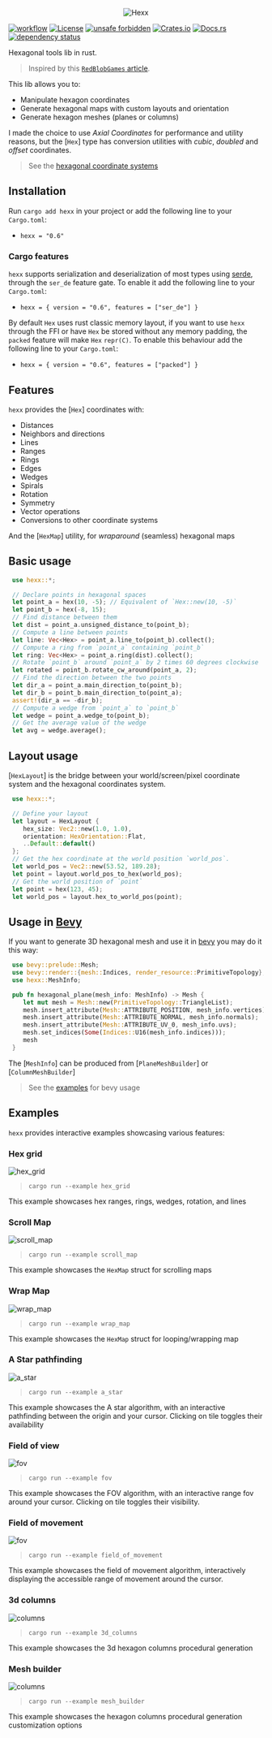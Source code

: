 <p align="center">
  <img src="docs/hexx.png?" alt="Hexx">
</p>

[![workflow](https://github.com/ManevilleF/hexx/actions/workflows/rust.yml/badge.svg)](https://github.com/ManevilleF/hexx/actions/workflows/rust.yml)
[![License](https://img.shields.io/badge/License-Apache_2.0-blue.svg)](./LICENSE)
[![unsafe forbidden](https://img.shields.io/badge/unsafe-forbidden-success.svg)](https://github.com/rust-secure-code/safety-dance/)
[![Crates.io](https://img.shields.io/crates/v/hexx.svg)](https://crates.io/crates/hexx)
[![Docs.rs](https://docs.rs/hexx/badge.svg)](https://docs.rs/hexx)
[![dependency status](https://deps.rs/crate/hexx/0.6.0/status.svg)](https://deps.rs/crate/hexx)

<!-- cargo-sync-readme start -->

 Hexagonal tools lib in rust.

 > Inspired by this [`RedBlobGames` article](https://www.redblobgames.com/grids/hexagons/implementation.html).

 This lib allows you to:
 - Manipulate hexagon coordinates
 - Generate hexagonal maps with custom layouts and orientation
 - Generate hexagon meshes (planes or columns)

 I made the choice to use *Axial Coordinates* for performance and utility reasons,
 but the [`Hex`] type has conversion utilities with *cubic*, *doubled* and *offset* coordinates.

 > See the [hexagonal coordinate systems](https://www.redblobgames.com/grids/hexagons/#coordinates)

 ## Installation

 Run `cargo add hexx` in your project or add the following line to your `Cargo.toml`:

 - `hexx = "0.6"`

 ### Cargo features

 `hexx` supports serialization and deserialization of most types using [serde](https://github.com/serde-rs/serde),
 through the `ser_de` feature gate. To enable it add the following line to your `Cargo.toml`:

 - `hexx = { version = "0.6", features = ["ser_de"] }`

 By default `Hex` uses rust classic memory layout, if you want to use `hexx` through the FFI or
 have `Hex` be stored without any memory padding, the `packed` feature will make `Hex`
 `repr(C)`. To enable this behaviour add the following line to your `Cargo.toml`:

 - `hexx = { version = "0.6", features = ["packed"] }`

 ## Features

 `hexx` provides the [`Hex`] coordinates with:
 - Distances
 - Neighbors and directions
 - Lines
 - Ranges
 - Rings
 - Edges
 - Wedges
 - Spirals
 - Rotation
 - Symmetry
 - Vector operations
 - Conversions to other coordinate systems

 And the [`HexMap`] utility, for *wraparound* (seamless) hexagonal maps

 ## Basic usage

```rust
 use hexx::*;

 // Declare points in hexagonal spaces
 let point_a = hex(10, -5); // Equivalent of `Hex::new(10, -5)`
 let point_b = hex(-8, 15);
 // Find distance between them
 let dist = point_a.unsigned_distance_to(point_b);
 // Compute a line between points
 let line: Vec<Hex> = point_a.line_to(point_b).collect();
 // Compute a ring from `point_a` containing `point_b`
 let ring: Vec<Hex> = point_a.ring(dist).collect();
 // Rotate `point_b` around `point_a` by 2 times 60 degrees clockwise
 let rotated = point_b.rotate_cw_around(point_a, 2);
 // Find the direction between the two points
 let dir_a = point_a.main_direction_to(point_b);
 let dir_b = point_b.main_direction_to(point_a);
 assert!(dir_a == -dir_b);
 // Compute a wedge from `point_a` to `point_b`
 let wedge = point_a.wedge_to(point_b);
 // Get the average value of the wedge
 let avg = wedge.average();
```

 ## Layout usage

 [`HexLayout`] is the bridge between your world/screen/pixel coordinate system and the hexagonal
 coordinates system.

```rust
 use hexx::*;

 // Define your layout
 let layout = HexLayout {
    hex_size: Vec2::new(1.0, 1.0),
    orientation: HexOrientation::Flat,
    ..Default::default()
 };
 // Get the hex coordinate at the world position `world_pos`.
 let world_pos = Vec2::new(53.52, 189.28);
 let point = layout.world_pos_to_hex(world_pos);
 // Get the world position of `point`
 let point = hex(123, 45);
 let world_pos = layout.hex_to_world_pos(point);
```

 ## Usage in [Bevy](https://bevyengine.org/)

 If you want to generate 3D hexagonal mesh and use it in [bevy](bevyengine.org) you may do it this way:

```rust
 use bevy::prelude::Mesh;
 use bevy::render::{mesh::Indices, render_resource::PrimitiveTopology};
 use hexx::MeshInfo;

 pub fn hexagonal_plane(mesh_info: MeshInfo) -> Mesh {
    let mut mesh = Mesh::new(PrimitiveTopology::TriangleList);
    mesh.insert_attribute(Mesh::ATTRIBUTE_POSITION, mesh_info.vertices);
    mesh.insert_attribute(Mesh::ATTRIBUTE_NORMAL, mesh_info.normals);
    mesh.insert_attribute(Mesh::ATTRIBUTE_UV_0, mesh_info.uvs);
    mesh.set_indices(Some(Indices::U16(mesh_info.indices)));
    mesh
 }
```

 The [`MeshInfo`] can be produced from [`PlaneMeshBuilder`] or [`ColumnMeshBuilder`]

<!-- cargo-sync-readme end -->

> See the [examples](examples) for bevy usage

 ## Examples

`hexx` provides interactive examples showcasing various features:

 ### Hex grid

![hex_grid](docs/hex_grid.png "hex grid example")

 > `cargo run --example hex_grid`

This example showcases hex ranges, rings, wedges, rotation, and lines

 ### Scroll Map

![scroll_map](docs/scroll_map.gif "scroll map example")

 > `cargo run --example scroll_map`

 This example showcases the `HexMap` struct for scrolling maps

### Wrap Map

![wrap_map](docs/wrap_map.gif "wrap map example")

 > `cargo run --example wrap_map`

 This example showcases the `HexMap` struct for looping/wrapping map

### A Star pathfinding

![a_star](docs/a_star.png "A star example")

 > `cargo run --example a_star`

 This example showcases the A star algorithm, with an interactive pathfinding between the origin and your cursor.
 Clicking on tile toggles their availability

### Field of view

![fov](docs/fov.png "Field of View example")

 > `cargo run --example fov`

 This example showcases the FOV algorithm, with an interactive range fov around your cursor.
 Clicking on tile toggles their visibility.

### Field of movement

![fov](docs/field_of_movement.gif "Field of movement example")

 > `cargo run --example field_of_movement`

 This example showcases the field of movement algorithm, interactively displaying the accessible range of movement around the cursor.

### 3d columns

![columns](docs/3d_columns.png "3d columns example")

 > `cargo run --example 3d_columns`

 This example showcases the 3d hexagon columns procedural generation

### Mesh builder 

![columns](docs/mesh_builder.png "Mesh builder example")

 > `cargo run --example mesh_builder`

 This example showcases the hexagon columns procedural generation customization options
